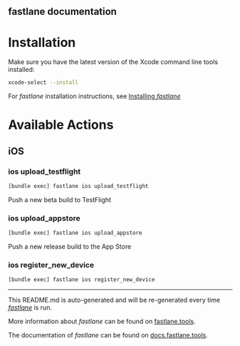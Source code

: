 fastlane documentation
----

# Installation

Make sure you have the latest version of the Xcode command line tools installed:

```sh
xcode-select --install
```

For _fastlane_ installation instructions, see [Installing _fastlane_](https://docs.fastlane.tools/#installing-fastlane)

# Available Actions

## iOS

### ios upload_testflight

```sh
[bundle exec] fastlane ios upload_testflight
```

Push a new beta build to TestFlight

### ios upload_appstore

```sh
[bundle exec] fastlane ios upload_appstore
```

Push a new release build to the App Store

### ios register_new_device

```sh
[bundle exec] fastlane ios register_new_device
```



----

This README.md is auto-generated and will be re-generated every time [_fastlane_](https://fastlane.tools) is run.

More information about _fastlane_ can be found on [fastlane.tools](https://fastlane.tools).

The documentation of _fastlane_ can be found on [docs.fastlane.tools](https://docs.fastlane.tools).
